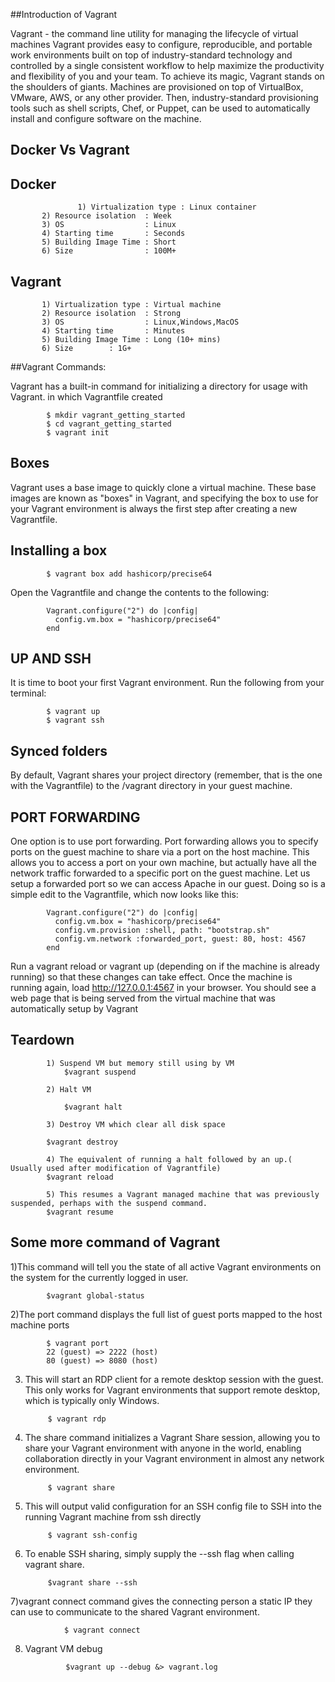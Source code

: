 
##Introduction of Vagrant

Vagrant - the command line utility for managing the lifecycle of virtual machines
Vagrant provides easy to configure, reproducible, and portable work environments built on top of industry-standard technology 
and controlled by a single consistent workflow to help maximize the productivity and flexibility of you and your team. 
To achieve its magic, Vagrant stands on the shoulders of giants. Machines are provisioned on top of VirtualBox, VMware, AWS, or any other provider. 
Then, industry-standard provisioning tools such as shell scripts, Chef, or Puppet, can be used to automatically install and configure software on the machine.


## Docker Vs Vagrant

## Docker
                   1) Virtualization type : Linux container 
		   2) Resource isolation  : Week
		   3) OS                  : Linux
		   4) Starting time       : Seconds
		   5) Building Image Time : Short 
		   6) Size                : 100M+

## Vagrant
		   1) Virtualization type : Virtual machine
		   2) Resource isolation  : Strong
		   3) OS                  : Linux,Windows,MacOS
		   4) Starting time       : Minutes
		   5) Building Image Time : Long (10+ mins)
		   6) Size	 	  : 1G+
		   
##Vagrant Commands:

Vagrant has a built-in command for initializing a directory for usage with Vagrant. in which Vagrantfile created 
		
			$ mkdir vagrant_getting_started
			$ cd vagrant_getting_started
			$ vagrant init


## Boxes
Vagrant uses a base image to quickly clone a virtual machine. These base images are known as "boxes" in Vagrant, 
and specifying the box to use for your Vagrant environment is always the first step after creating a new Vagrantfile.

## Installing a box

			$ vagrant box add hashicorp/precise64

Open the Vagrantfile and change the contents to the following:
			
			Vagrant.configure("2") do |config|
			  config.vm.box = "hashicorp/precise64"
			end

## UP AND SSH

It is time to boot your first Vagrant environment. Run the following from your terminal:

			$ vagrant up
			$ vagrant ssh

## Synced folders

By default, Vagrant shares your project directory (remember, that is the one with the Vagrantfile) to the /vagrant directory in your guest machine.


## PORT FORWARDING

One option is to use port forwarding. Port forwarding allows you to specify ports on the guest machine to share via a port on the host machine. 
This allows you to access a port on your own machine, but actually have all the network traffic forwarded to a specific port on the guest machine.
Let us setup a forwarded port so we can access Apache in our guest. Doing so is a simple edit to the Vagrantfile, which now looks like this:

			Vagrant.configure("2") do |config|
			  config.vm.box = "hashicorp/precise64"
			  config.vm.provision :shell, path: "bootstrap.sh"
			  config.vm.network :forwarded_port, guest: 80, host: 4567
			end

Run a vagrant reload or vagrant up (depending on if the machine is already running) so that these changes can take effect.
Once the machine is running again, load http://127.0.0.1:4567 in your browser. You should see a web page that is being served from the virtual machine that was automatically setup by Vagrant


## Teardown
        
			1) Suspend VM but memory still using by VM
		        $vagrant suspend
			
			2) Halt VM 
			
		        $vagrant halt
			
			3) Destroy VM which clear all disk space
			
			$vagrant destroy 
			
			4) The equivalent of running a halt followed by an up.( Usually used after modification of Vagrantfile)
			$vagrant reload
			
			5) This resumes a Vagrant managed machine that was previously suspended, perhaps with the suspend command.
			$vagrant resume
			
			
			

## Some more command of Vagrant

1)This command will tell you the state of all active Vagrant environments on the system for the currently logged in user.
	
			$vagrant global-status

2)The port command displays the full list of guest ports mapped to the host machine ports

			$ vagrant port
			22 (guest) => 2222 (host)
			80 (guest) => 8080 (host)
3) This will start an RDP client for a remote desktop session with the guest. This only works for Vagrant environments that support remote desktop, which is typically only Windows.

			$ vagrant rdp
			
4) The share command initializes a Vagrant Share session, allowing you to share your Vagrant environment with anyone in the world, enabling collaboration directly in your Vagrant environment in almost any network environment.
			
			$ vagrant share
			
5) This will output valid configuration for an SSH config file to SSH into the running Vagrant machine from ssh directly 
			
			$ vagrant ssh-config

6) To enable SSH sharing, simply supply the --ssh flag when calling vagrant share.
            
			$vagrant share --ssh
			
7)vagrant connect command gives the connecting person a static IP they can use to communicate to the shared Vagrant environment.
        
		        $ vagrant connect
			 
8) Vagrant VM debug 

	        	$vagrant up --debug &> vagrant.log

